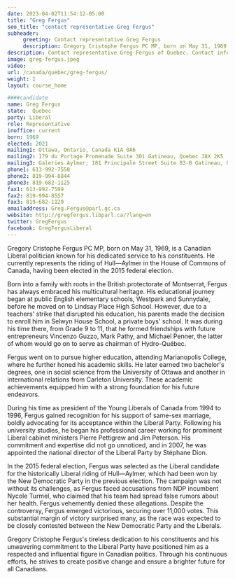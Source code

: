 ```yaml
---
date: 2023-04-02T11:54:12-05:00
title: "Greg Fergus"
seo_title: "contact representative Greg Fergus"
subheader:
     greeting: Contact representative Greg Fergus
     description: Gregory Cristophe Fergus PC MP, born on May 31, 1969, is a Canadian Liberal politician known for his dedicated service to his constituents. 
description: Contact representative Greg Fergus of Quebec. Contact information for Greg Fergus includes email address, phone number, and mailing address.
image: greg-fergus.jpeg
video:
url: /canada/quebec/greg-fergus/
weight: 1
layout: course_home

####candidate
name: Greg Fergus
state:	Quebec
party: Liberal
role: Representative
inoffice: current
born: 1969
elected: 2021
mailing1: Ottawa, Ontario, Canada K1A 0A6
mailing2: 179 du Portage Promenade Suite 301 Gatineau, Quebec J8X 2K5
mailing3: Galeries Aylmer; 181 Principale Street Suite B3-B Gatineau, Quebec J9H 6A6
phone1: 613-992-7550
phone2: 819-994-8844
phone3: 819-682-1125
fax1: 613-992-7599
fax2: 819-994-8557
fax3: 819-682-1129
emailaddress: Greg.Fergus@parl.gc.ca
website: http://gregfergus.libparl.ca/?lang=en
twitter: GregFergus
facebook: GregFergusLiberal
---
```


Gregory Cristophe Fergus PC MP, born on May 31, 1969, is a Canadian Liberal politician known for his dedicated service to his constituents. He currently represents the riding of Hull—Aylmer in the House of Commons of Canada, having been elected in the 2015 federal election.

Born into a family with roots in the British protectorate of Montserrat, Fergus has always embraced his multicultural heritage. His educational journey began at public English elementary schools, Westpark and Sunnydale, before he moved on to Lindsay Place High School. However, due to a teachers' strike that disrupted his education, his parents made the decision to enroll him in Selwyn House School, a private boys' school. It was during his time there, from Grade 9 to 11, that he formed friendships with future entrepreneurs Vincenzo Guzzo, Mark Pathy, and Michael Penner, the latter of whom would go on to serve as chairman of Hydro-Québec.

Fergus went on to pursue higher education, attending Marianopolis College, where he further honed his academic skills. He later earned two bachelor's degrees, one in social science from the University of Ottawa and another in international relations from Carleton University. These academic achievements equipped him with a strong foundation for his future endeavors.

During his time as president of the Young Liberals of Canada from 1994 to 1996, Fergus gained recognition for his support of same-sex marriage, boldly advocating for its acceptance within the Liberal Party. Following his university studies, he began his professional career working for prominent Liberal cabinet ministers Pierre Pettigrew and Jim Peterson. His commitment and expertise did not go unnoticed, and in 2007, he was appointed the national director of the Liberal Party by Stéphane Dion.

In the 2015 federal election, Fergus was selected as the Liberal candidate for the historically Liberal riding of Hull—Aylmer, which had been won by the New Democratic Party in the previous election. The campaign was not without its challenges, as Fergus faced accusations from NDP incumbent Nycole Turmel, who claimed that his team had spread false rumors about her health. Fergus vehemently denied these allegations. Despite the controversy, Fergus emerged victorious, securing over 11,000 votes. This substantial margin of victory surprised many, as the race was expected to be closely contested between the New Democratic Party and the Liberals.

Gregory Cristophe Fergus's tireless dedication to his constituents and his unwavering commitment to the Liberal Party have positioned him as a respected and influential figure in Canadian politics. Through his continuous efforts, he strives to create positive change and ensure a brighter future for all Canadians.
